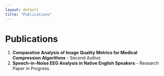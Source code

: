 ```yaml
---
layout: default
title: "Publications"
---
```


# Publications

1. **Comparative Analysis of Image Quality Metrics for Medical Compression Algorithms** - Second Author.
2. **Speech-in-Noise EEG Analysis in Native English Speakers** - Research Paper in Progress.
